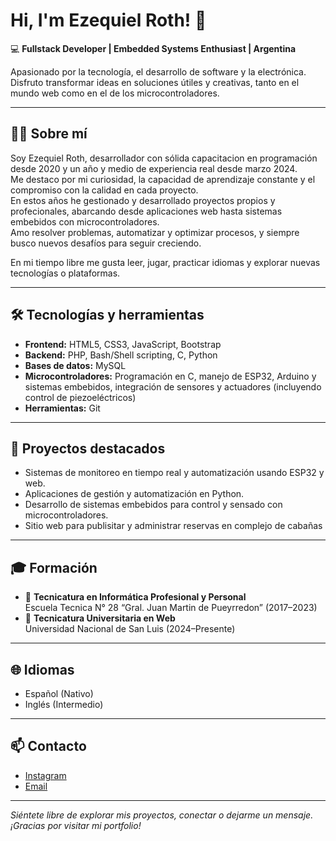 # Hi, I'm Ezequiel Roth! 👋

💻 **Fullstack Developer | Embedded Systems Enthusiast | Argentina**

Apasionado por la tecnología, el desarrollo de software y la electrónica. Disfruto transformar ideas en soluciones útiles y creativas, tanto en el mundo web como en el de los microcontroladores.

---

## 👨‍💻 Sobre mí

Soy Ezequiel Roth, desarrollador con sólida capacitacion en programación desde 2020 y un año y medio de experiencia real desde marzo 2024.  
Me destaco por mi curiosidad, la capacidad de aprendizaje constante y el compromiso con la calidad en cada proyecto.  
En estos años he gestionado y desarrollado proyectos propios y profecionales, abarcando desde aplicaciones web hasta sistemas embebidos con microcontroladores.  
Amo resolver problemas, automatizar y optimizar procesos, y siempre busco nuevos desafíos para seguir creciendo.

En mi tiempo libre me gusta leer, jugar, practicar idiomas y explorar nuevas tecnologías o plataformas.

---

## 🛠️ Tecnologías y herramientas

- **Frontend:** HTML5, CSS3, JavaScript, Bootstrap
- **Backend:** PHP, Bash/Shell scripting, C, Python
- **Bases de datos:** MySQL
- **Microcontroladores:** Programación en C, manejo de ESP32, Arduino y sistemas embebidos, integración de sensores y actuadores (incluyendo control de piezoeléctricos)
- **Herramientas:** Git

---

## 🚀 Proyectos destacados

- Sistemas de monitoreo en tiempo real y automatización usando ESP32 y web.
- Aplicaciones de gestión y automatización en Python.
- Desarrollo de sistemas embebidos para control y sensado con microcontroladores.
- Sitio web para publisitar y administrar reservas en complejo de cabañas

---

## 🎓 Formación

- 📘 **Tecnicatura en Informática Profesional y Personal**  
  Escuela Tecnica N° 28 “Gral. Juan Martin de Pueyrredon” (2017–2023)
- 📙 **Tecnicatura Universitaria en Web**  
  Universidad Nacional de San Luis (2024–Presente)

---

## 🌐 Idiomas

- Español (Nativo)
- Inglés (Intermedio)

---

## 📫 Contacto

- [Instagram](https://www.instagram.com/itszekki)
- [Email](mailto:rothalan83@gmail.com)

---

_Siéntete libre de explorar mis proyectos, conectar o dejarme un mensaje. ¡Gracias por visitar mi portfolio!_
